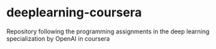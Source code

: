 # deeplearning-coursera

Repository following the programming assignments in the deep learning specialization by OpenAI in coursera
